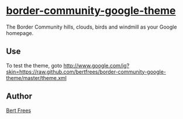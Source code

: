 [border-community-google-theme][]
=================================

The Border Community hills, clouds, birds and windmill as your Google homepage.

Use
---

To test the theme, goto http://www.google.com/ig?skin=https://raw.github.com/bertfrees/border-community-google-theme/master/theme.xml

Author
------

[Bert Frees][bert]

[border-community-google-theme]: https://github.com/bertfrees/border-community-google-theme
[bert]: https://github.com/bertfrees